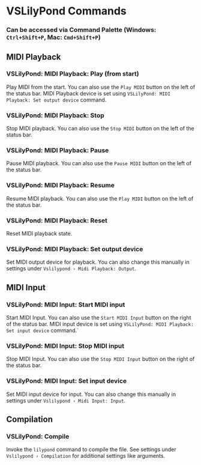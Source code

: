 # VSLilyPond Commands

### Can be accessed via Command Palette (Windows: `Ctrl+Shift+P`, Mac: `Cmd+Shift+P`)

## MIDI Playback

### VSLilyPond: MIDI Playback: Play (from start)

Play MIDI from the start. You can also use the `Play MIDI` button on the left of the status bar. MIDI Playback device is set using `VSLilyPond: MIDI Playback: Set output device` command.

### VSLilyPond: MIDI Playback: Stop

Stop MIDI playback. You can also use the `Stop MIDI` button on the left of the status bar.

### VSLilyPond: MIDI Playback: Pause

Pause MIDI playback. You can also use the `Pause MIDI` button on the left of the status bar.

### VSLilyPond: MIDI Playback: Resume

Resume MIDI playback. You can also use the `Play MIDI` button on the left of the status bar.

### VSLilyPond: MIDI Playback: Reset

Reset MIDI playback state.

### VSLilyPond: MIDI Playback: Set output device

Set MIDI output device for playback. You can also change this manually in settings under `Vslilypond › Midi Playback: Output`.

## MIDI Input

### VSLilyPond: MIDI Input: Start MIDI input

Start MIDI Input. You can also use the `Start MIDI Input` button on the right of the status bar. MIDI input device is set using `VSLilyPond: MIDI Playback: Set input device` command.`

### VSLilyPond: MIDI Input: Stop MIDI input

Stop MIDI Input. You can also use the `Stop MIDI Input` button on the right of the status bar.

### VSLilyPond: MIDI Input: Set input device

Set MIDI input device for input. You can also change this manually in settings under `Vslilypond › Midi Input: Input`.

## Compilation

### VSLilyPond: Compile

Invoke the `lilypond` command to compile the file. See settings under `Vslilypond › Compilation` for additional settings like arguments.